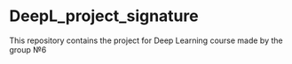 # DeepL_project_signature
This repository contains the project for Deep Learning course made by the group №6

